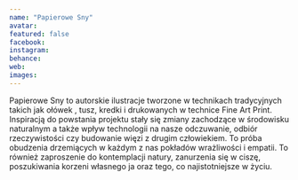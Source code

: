 ```yaml
---
name: "Papierowe Sny"
avatar: 
featured: false
facebook: 
instagram: 
behance: 
web:
images:
---
```

 Papierowe Sny to autorskie ilustracje tworzone w technikach tradycyjnych takich jak ołówek , tusz, kredki i drukowanych w technice Fine Art Print. Inspiracją do powstania projektu stały się zmiany zachodzące w środowisku naturalnym a także wpływ technologii na nasze odczuwanie, odbiór rzeczywistości czy budowanie więzi z drugim człowiekiem. To próba obudzenia drzemiących w każdym z nas pokładów wrażliwości i empatii. To również zaproszenie do kontemplacji natury, zanurzenia się w ciszę, poszukiwania korzeni własnego ja oraz tego, co najistotniejsze w życiu.
